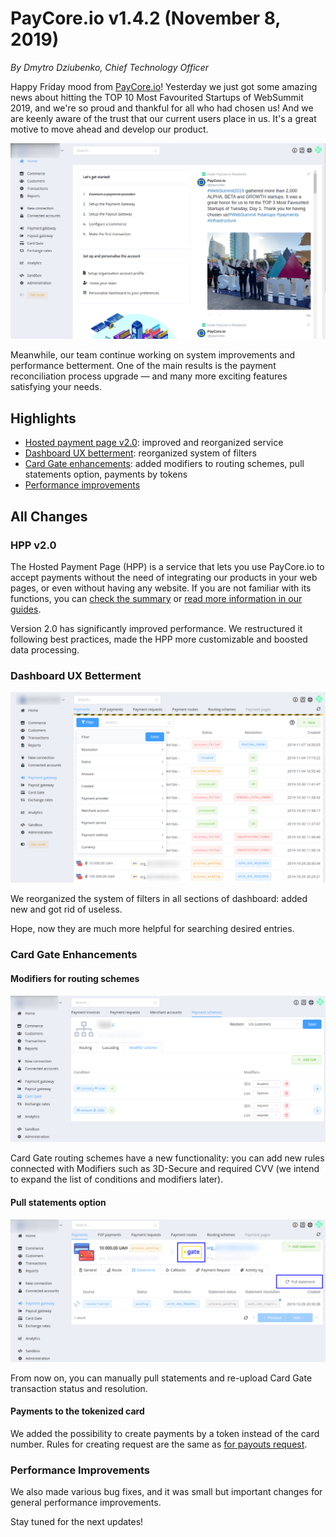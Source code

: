 # **PayCore.io v1.4.2 (November 8, 2019)**

*By Dmytro Dziubenko, Chief Technology Officer*

Happy Friday mood from [PayCore.io](http://paycore.io/)! Yesterday we just got some amazing news about hitting the TOP 10 Most Favourited Startups of WebSummit 2019, and we're so proud and thankful for all who had chosen us! And we are keenly aware of the trust that our current users place in us. It's a great motive to move ahead and develop our product.

![Dashboard](images/v1.4.1/dashboard-look.png)

Meanwhile, our team continue working on system improvements and performance betterment. One of the main results is the payment reconciliation process upgrade — and many more exciting features satisfying your needs.

## Highlights

* [Hosted payment page v2.0](#hpp-v20): improved and reorganized service
* [Dashboard UX betterment](#dashboard-ux-betterment): reorganized system of filters
* [Card Gate enhancements](#card-gate-enhancements): added modifiers to routing schemes, pull statements option, payments by tokens
* [Performance improvements](#performance-improvements)

## All Changes

### HPP v2.0

The Hosted Payment Page (HPP) is a service that lets you use PayCore.io to accept payments without the need of integrating our products in your web pages, or even without having any website. If you are not familiar with its functions, you can [check the summary](https://paycore.io/payment-gateway/checkout/) or [read more information in our guides](../../products/hpp/).

Version 2.0 has significantly improved performance. We restructured it following best practices, made the HPP more customizable and boosted data processing.

### Dashboard UX Betterment

![New Filters](images/v1.4.1/filters.png)

We reorganized the system of filters in all sections of dashboard: added new and got rid of useless.

Hope, now they are much more helpful for searching desired entries.

### Card Gate Enhancements

#### Modifiers for routing schemes

![Modifier Scheme](images/v1.4.1/modifier-scheme.png)

Card Gate routing schemes have a new functionality: you can add new rules connected with Modifiers such as 3D-Secure and required CVV (we intend to expand the list of conditions and modifiers later).

#### Pull statements option

![Pull Statements](images/v1.4.1/pull-statement.png)

From now on, you can manually pull statements and re-upload Card Gate transaction status and resolution.

#### Payments to the tokenized card

We added the possibility to create payments by a token instead of the card number. Rules for creating request are the same as [for payouts request](../v1.3.21/#payouts-with-the-tokenized-card).  

### Performance Improvements

We also made various bug fixes, and it was small but important changes for general performance improvements.

Stay tuned for the next updates!

